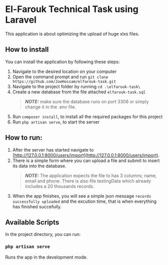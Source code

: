# El-Farouk Technical Task using Laravel

This application is about optimizing the upload of huge xlxs files.

## How to install

You can install the application by following these steps:

1. Navigate to the desired location on your computer
2. Open the command prompt and run `git clone https://github.com/JoeHossam/elfarouk-task.git`
3. Navigate to the project folder by running `cd .\elfarouk-task\`
4. Create a new database from the file attached `elfarouk-task.sql`
    > **_NOTE:_** make sure the database runs on port 3306 or simply change it in the .env file.
5. Run `composer install`, to install all the required packages for this project
6. Run `php artisan serve`, to start the server

## How to run:

1. After the server has started navigate to [http://127.0.0.1:8000/users/import](http://127.0.0.1:8000/users/import).
2. There is a simple form where you can upload a file and submit to insert its data into the database.
    > **_NOTE:_** The application expects the file to has 3 columns; name, email and phone.
    > There is also file testingData which already includes a 20 thousands records.
3. When the app finishes, you will see a simple json message `records successfully uploaded` and the excution time, that is when everything has finished succefully.

## Available Scripts

In the project directory, you can run:

### `php artisan serve`

Runs the app in the development mode.
